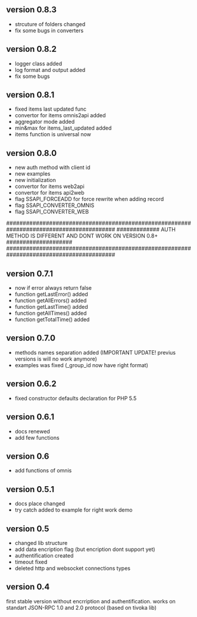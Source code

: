 ## version 0.8.3
- strcuture of folders changed
- fix some bugs in converters

## version 0.8.2
- logger class added
- log format and output added
- fix some bugs

## version 0.8.1
- fixed items last updated func
- convertor for items omnis2api added
- aggregator mode added
- min&max for items_last_updated added
- items function is universal now

## version 0.8.0
- new auth method with client id
- new examples
- new initialization
- convertor for items web2api
- convertor for items api2web
- flag SSAPI_FORCEADD for force rewrite when adding record
- flag SSAPI_CONVERTER_OMNIS
- flag SSAPI_CONVERTER_WEB

#########################################################################################
############# AUTH METHOD IS DIFFERENT AND DONT WORK ON VERSION 0.8+ ####################
#########################################################################################

## version 0.7.1
- now if error always return false
- function getLastError() added
- function getAllErrors() added
- function getLastTime() added
- function getAllTimes() added
- function getTotalTime() added

## version 0.7.0
- methods names separation added (IMPORTANT UPDATE! previus versions is will no work anymore)
- examples was fixed (_group_id now have right format)

## version 0.6.2
- fixed constructor defaults declaration for PHP 5.5

## version 0.6.1
- docs renewed
- add few functions

## version 0.6
- add functions of omnis

## version 0.5.1
- docs place changed
- try catch added to example for right work demo

## version 0.5
- changed lib structure
- add data encription flag (but encription dont support yet)
- authentification created
- timeout fixed
- deleted http and websocket connections types

## version 0.4
first stable version without encrription and authentification.
works on standart JSON-RPC 1.0 and 2.0 protocol (based on tivoka lib)